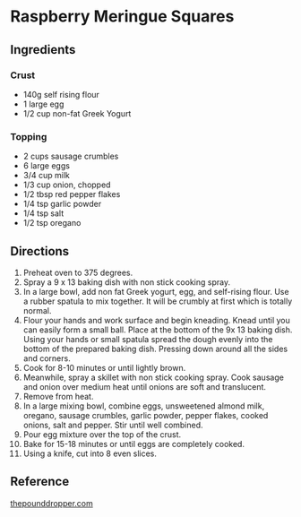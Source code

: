 # Raspberry Meringue Squares

## Ingredients

### Crust

* 140g self rising flour
* 1 large egg
* 1/2 cup non-fat Greek Yogurt

### Topping

* 2 cups sausage crumbles
* 6 large eggs
* 3/4 cup milk
* 1/3 cup onion, chopped
* 1/2 tbsp red pepper flakes
* 1/4 tsp garlic powder
* 1/4 tsp salt
* 1/2 tsp oregano

## Directions

1. Preheat oven to 375 degrees.
2. Spray a 9 x 13 baking dish with non stick cooking spray.
3. In a large bowl, add non fat Greek yogurt, egg, and self-rising flour. Use a rubber spatula to mix together. It will be crumbly at first which is totally normal.
4. Flour your hands and work surface and begin kneading. Knead until you can easily form a small ball. Place at the bottom of the 9x 13 baking dish. Using your hands or small spatula spread the dough evenly into the bottom of the prepared baking dish. Pressing down around all the sides and corners.
5. Cook for 8-10 minutes or until lightly brown.
6. Meanwhile, spray a skillet with non stick cooking spray. Cook sausage and onion over medium heat until onions are soft and translucent.
7. Remove from heat.
8. In a large mixing bowl, combine eggs, unsweetened almond milk, oregano, sausage crumbles, garlic powder, pepper flakes, cooked onions, salt and pepper. Stir until well combined.
9. Pour egg mixture over the top of the crust.
10. Bake for 15-18 minutes or until eggs are completely cooked.
11. Using a knife, cut into 8 even slices.

## Reference

[thepounddropper.com](https://thepounddropper.com/egg-and-sausage-breakfast-squares/)
